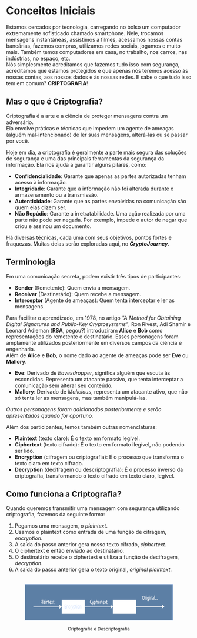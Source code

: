 # Conceitos Iniciais

Estamos cercados por tecnologia, carregando no bolso um computador extremamente sofisticado chamado smartphone. Nele, trocamos mensagens instantâneas, assistimos a filmes, acessamos nossas contas bancárias, fazemos compras, utilizamos redes sociais, jogamos e muito mais. Também temos computadores em casa, no trabalho, nos carros, nas indústrias, no espaço, etc.  
Nós simplesmente acreditamos que fazemos tudo isso com segurança, acreditamos que estamos protegidos e que apenas nós teremos acesso às nossas contas, aos nossos dados e às nossas redes. E sabe o que tudo isso tem em comum? **CRIPTOGRAFIA**!

## Mas o que é Criptografia?

Criptografia é a arte e a ciência de proteger mensagens contra um adversário.  
Ela envolve práticas e técnicas que impedem um agente de ameaças (alguém mal-intencionado) de ler suas mensagens, alterá-las ou se passar por você.

Hoje em dia, a criptografia é geralmente a parte mais segura das soluções de segurança e uma das principais ferramentas da segurança da informação. Ela nos ajuda a garantir alguns pilares, como:

- **Confidencialidade**: Garante que apenas as partes autorizadas tenham acesso à informação.
- **Integridade**: Garante que a informação não foi alterada durante o armazenamento ou a transmissão.
- **Autenticidade**: Garante que as partes envolvidas na comunicação são quem elas dizem ser.
- **Não Repúdio**: Garante a irretratabilidade. Uma ação realizada por uma parte não pode ser negada. Por exemplo, impede o autor de negar que criou e assinou um documento.

Há diversas técnicas, cada uma com seus objetivos, pontos fortes e fraquezas. Muitas delas serão exploradas aqui, no **_CryptoJourney_**.

## Terminologia

Em uma comunicação secreta, podem existir três tipos de participantes:

- **Sender** (Remetente): Quem envia a mensagem.
- **Receiver** (Destinatário): Quem recebe a mensagem.
- **Interceptor** (Agente de ameaças): Quem tenta interceptar e ler as mensagens.

Para facilitar o aprendizado, em 1978, no artigo _"A Method for Obtaining Digital Signatures and Public-Key Cryptosystems"_, Ron Rivest, Adi Shamir e Leonard Adleman (**RSA**, pegou?) introduziram **Alice** e **Bob** como representações do remetente e destinatário. Esses personagens foram amplamente utilizados posteriormente em diversos campos da ciência e engenharia.  
Além de **Alice** e **Bob**, o nome dado ao agente de ameaças pode ser **Eve** ou **Mallory**.

- **Eve**: Derivado de _Eavesdropper_, significa alguém que escuta às escondidas. Representa um atacante passivo, que tenta interceptar a comunicação sem alterar seu conteúdo.
- **Mallory**: Derivado de _Malicious_, representa um atacante ativo, que não só tenta ler as mensagens, mas também manipulá-las.

_Outros personagens foram adicionados posteriormente e serão apresentados quando for oportuno._

Além dos participantes, temos também outras nomenclaturas:

- **Plaintext** (texto claro): É o texto em formato legível.
- **Ciphertext** (texto cifrado): É o texto em formato ilegível, não podendo ser lido.
- **Encryption** (cifragem ou criptografia): É o processo que transforma o texto claro em texto cifrado.
- **Decryption** (decifragem ou descriptografia): É o processo inverso da criptografia, transformando o texto cifrado em texto claro, legível.

## Como funciona a Criptografia?

Quando queremos transmitir uma mensagem com segurança utilizando criptografia, fazemos da seguinte forma:

1. Pegamos uma mensagem, o _plaintext_.
2. Usamos o plaintext como entrada de uma função de cifragem, _encryption_.
3. A saída do passo anterior gera nosso texto cifrado, _ciphertext_.
4. O ciphertext é então enviado ao destinatário.
5. O destinatário recebe o ciphertext e utiliza a função de decifragem, _decryption_.
6. A saída do passo anterior gera o texto original, _original plaintext_.

<br>

<div style="text-align: center">
<img src="../graphics/encryption-decryption.svg" alt="diagrama básico do processo de criptografia e descriptografia" style="max-width: 80%; height: 100px">
<p style="font-size: 12px;">Criptografia e Descriptografia</p>
</div>
